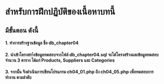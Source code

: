 # สำหรับการฝึกปฏิบัติของเนื้อหาบทนี้
## มีขั้นตอน ดังนี้
#### 1. ทำการสร้างฐานข้อมูล ชื่อ db_chapter04
#### 2. นำเข้าโครงสรา้งข้อมูลทดสอบจากไฟล์ db_chapter04.sql จะได้โครงสร้างและข้อมูลทดสอบ จำนวน 3 ตาราง ได้แก่ Products, Suppliers และ Categories
#### 3. จากนั้น จึงดำเนินการเขียนโปรแกรม ch04_01.php ถึง ch04_05.php เพื่อทดสอบการทำงาน ตามลำดับ